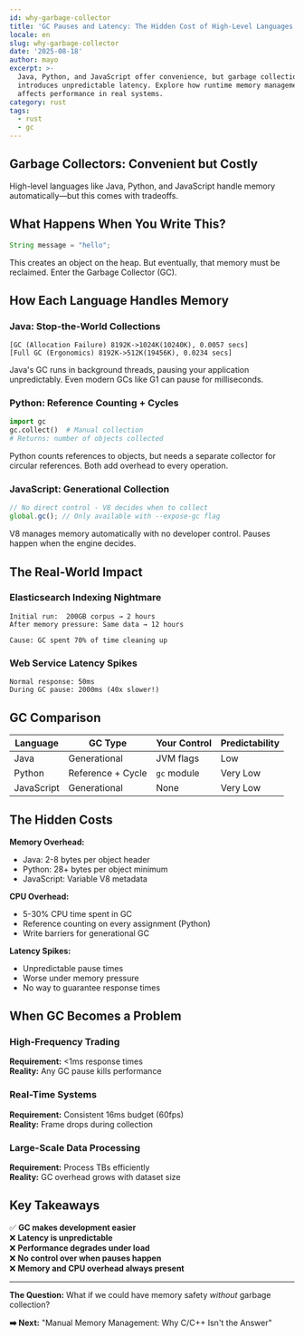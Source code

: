 ```yaml
---
id: why-garbage-collector
title: 'GC Pauses and Latency: The Hidden Cost of High-Level Languages'
locale: en
slug: why-garbage-collector
date: '2025-08-18'
author: mayo
excerpt: >-
  Java, Python, and JavaScript offer convenience, but garbage collection
  introduces unpredictable latency. Explore how runtime memory management
  affects performance in real systems.
category: rust
tags:
  - rust
  - gc
---
```


## Garbage Collectors: Convenient but Costly

High-level languages like Java, Python, and JavaScript handle memory automatically—but this comes with tradeoffs.

## What Happens When You Write This?

```java
String message = "hello";
```

This creates an object on the heap. But eventually, that memory must be reclaimed. Enter the Garbage Collector (GC).

## How Each Language Handles Memory

### Java: Stop-the-World Collections
```
[GC (Allocation Failure) 8192K->1024K(10240K), 0.0057 secs]
[Full GC (Ergonomics) 8192K->512K(19456K), 0.0234 secs]
```

Java's GC runs in background threads, pausing your application unpredictably. Even modern GCs like G1 can pause for milliseconds.

### Python: Reference Counting + Cycles
```python
import gc
gc.collect()  # Manual collection
# Returns: number of objects collected
```

Python counts references to objects, but needs a separate collector for circular references. Both add overhead to every operation.

### JavaScript: Generational Collection
```javascript
// No direct control - V8 decides when to collect
global.gc(); // Only available with --expose-gc flag
```

V8 manages memory automatically with no developer control. Pauses happen when the engine decides.

## The Real-World Impact

### Elasticsearch Indexing Nightmare
```
Initial run:  200GB corpus → 2 hours
After memory pressure: Same data → 12 hours

Cause: GC spent 70% of time cleaning up
```

### Web Service Latency Spikes
```
Normal response: 50ms
During GC pause: 2000ms (40x slower!)
```

## GC Comparison

| Language   | GC Type           | Your Control | Predictability |
|------------|-------------------|--------------|----------------|
| Java       | Generational      | JVM flags    | Low            |
| Python     | Reference + Cycle | `gc` module  | Very Low       |
| JavaScript | Generational      | None         | Very Low       |

## The Hidden Costs

**Memory Overhead:**
- Java: 2-8 bytes per object header
- Python: 28+ bytes per object minimum  
- JavaScript: Variable V8 metadata

**CPU Overhead:**
- 5-30% CPU time spent in GC
- Reference counting on every assignment (Python)
- Write barriers for generational GC

**Latency Spikes:**
- Unpredictable pause times
- Worse under memory pressure
- No way to guarantee response times

## When GC Becomes a Problem

### High-Frequency Trading
**Requirement:** <1ms response times  
**Reality:** Any GC pause kills performance

### Real-Time Systems  
**Requirement:** Consistent 16ms budget (60fps)  
**Reality:** Frame drops during collection

### Large-Scale Data Processing
**Requirement:** Process TBs efficiently  
**Reality:** GC overhead grows with dataset size

## Key Takeaways

✅ **GC makes development easier**  
❌ **Latency is unpredictable**  
❌ **Performance degrades under load**  
❌ **No control over when pauses happen**  
❌ **Memory and CPU overhead always present**

---

**The Question:** What if we could have memory safety *without* garbage collection?

**➡️ Next:** "Manual Memory Management: Why C/C++ Isn't the Answer"
